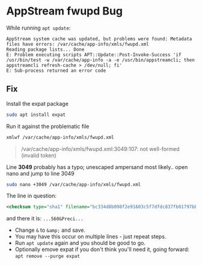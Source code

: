 # AppStream fwupd Bug
While running `apt update`:
```text
AppStream system cache was updated, but problems were found: Metadata files have errors: /var/cache/app-info/xmls/fwupd.xml
Reading package lists... Done
E: Problem executing scripts APT::Update::Post-Invoke-Success 'if /usr/bin/test -w /var/cache/app-info -a -e /usr/bin/appstreamcli; then appstreamcli refresh-cache > /dev/null; fi'
E: Sub-process returned an error code
```

## Fix
Install the expat package
```bash
sudo apt install expat
```

Run it against the problematic file
```bash
xmlwf /var/cache/app-info/xmls/fwupd.xml
```

> /var/cache/app-info/xmls/fwupd.xml:3049:107: not well-formed (invalid token)

Line **3049** probably has a typo; unescaped ampersand most likely.. open nano and jump to line 3049
```bash
sudo nano +3049 /var/cache/app-info/xmls/fwupd.xml
```

The line in question:
```xml
<checksum type="sha1" filename="bc334d8b098f2e91603c5f7dfdc837fb01797bbe-Dell XPS 15 9560&Precision 5520 System BIOS_Ver.1.18.0.cab" target="container">ab33c392b0703946616181deadfd1cbb5b0c6cd4</checksum>
```
and there it is: `...560&Preci...`

- Change `&` to `&amp;` and save.
- You may have this occur on multiple lines - just repeat steps.
- Run `apt update` again and you should be good to go.
- Optionally emove expat if you don't think you'll need it, going forward: `apt remove --purge expat`
